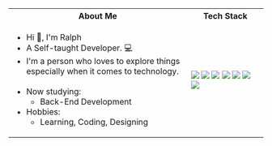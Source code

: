 <!-- # <p align = "center" >Hi 👋, I'm Ralph Rosael </p> -->
<!-- # <p align = "center" ><img align="center"  src="https://github.com/coder-ralph/coder-ralph/master/readme_banner.png?raw" /> </p> -->

<!--  ![](readme-banner.png) -->
 
<!--  <img src="https://komarev.com/ghpvc/?username=coder-ralph&label=Profile%20views&color=0e75b6&style=flat" alt="coder-ralph" /> -->
 
<table>
<tr>
 <th>
 About Me
 </th>
<th>
Tech Stack
</th>
</tr>

<tr>
 <td width="70%">
   <ul>
     <li> Hi 👋, I'm Ralph </li>
     <li> A Self-taught Developer. 💻 </li>
     <li> I'm a person who loves to explore things especially when it comes to technology. </li>
    <br>
     <li> Now studying:   
        <ul> 
<!--           <li> ReactJS </li> -->
<!--           <li> UI/UX Design </li> -->
         <li> Back-End Development </li>
        </ul>          
     </li>  
     <li> Hobbies:
        <ul> 
          <li> Learning, Coding, Designing</li>
        </ul>
     </li>  
   </ul>
<!--   <h4> Social: </h4>
  <img src="https://img.shields.io/badge/LinkedIn-0077B5?style=for-the-badge&logo=linkedin&logoColor=white"/>
  <img src="https://img.shields.io/badge/Stack_Overflow-FE7A16?style=for-the-badge&logo=stack-overflow&logoColor=white"/>
  <img src="https://img.shields.io/badge/-Hackerrank-2EC866?style=for-the-badge&logo=HackerRank&logoColor=white"/>
  <img src="https://img.shields.io/badge/Codepen-000000?style=for-the-badge&logo=codepen&logoColor=white"/>
  <img src="https://img.shields.io/badge/Codewars-B1361E?style=for-the-badge&logo=Codewars&logoColor=white"/> -->
</td>
<td>
    <img src="https://img.shields.io/badge/JavaScript-F7DF1E?style=for-the-badge&logo=javascript&logoColor=black">
    <img src="https://img.shields.io/badge/Python-14354C?style=for-the-badge&logo=python&logoColor=white">
    <img src="https://img.shields.io/badge/Django-092E20?style=for-the-badge&logo=django&logoColor=white">
    <img src="https://img.shields.io/badge/PyTorch-EE4C2C?style=for-the-badge&logo=PyTorch&logoColor=white">
    <img src="https://img.shields.io/badge/Pandas-2C2D72?style=for-the-badge&logo=pandas&logoColor=white">
    <img src="https://img.shields.io/badge/Arduino-00979D?style=for-the-badge&logo=Arduino&logoColor=white">
    <img src="https://img.shields.io/badge/Figma-F24E1E?style=for-the-badge&logo=figma&logoColor=white">
  </td>
</tr>
</table>

<!--     <img src="https://img.shields.io/badge/HTML5-E34F26?style=for-the-badge&logo=html5&logoColor=white"> -->
<!--     <img src="https://img.shields.io/badge/CSS3-1572B6?style=for-the-badge&logo=css3&logoColor=white"> -->
<!--     <img src="https://img.shields.io/badge/Bootstrap-563D7C?style=for-the-badge&logo=bootstrap&logoColor=white"> -->
<!--     <img src="https://img.shields.io/badge/MySQL-00000F?style=for-the-badge&logo=mysql&logoColor=white">    -->
<!--     <img src="https://img.shields.io/badge/PHP-777BB4?style=for-the-badge&logo=php&logoColor=white"> -->
<!--     <img src="https://img.shields.io/badge/Amazon_AWS-232F3E?style=for-the-badge&logo=amazon-aws&logoColor=white"> -->
<!--     <img src="https://img.shields.io/badge/Google_Cloud-4285F4?style=for-the-badge&logo=google-cloud&logoColor=white"> -->
<!--     <img src="https://img.shields.io/badge/Vercel-000000?style=for-the-badge&logo=vercel&logoColor=white"> -->
<!--     <img src="https://img.shields.io/badge/Heroku-430098?style=for-the-badge&logo=heroku&logoColor=white"> -->
<!--     <img src="https://img.shields.io/badge/Netlify-00C7B7?style=for-the-badge&logo=netlify&logoColor=white"> -->
<!--     <img src="https://img.shields.io/badge/MongoDB-4EA94B?style=for-the-badge&logo=mongodb&logoColor=white"> -->
<!--     <img src="https://img.shields.io/badge/GIT-E44C30?style=for-the-badge&logo=git&logoColor=white"> -->
<!--     <img src="https://img.shields.io/badge/GitHub-100000?style=for-the-badge&logo=github&logoColor=white"> -->
<!--     <img src="https://img.shields.io/badge/Visual_Studio_Code-0078D4?style=for-the-badge&logo=visual%20studio%20code&logoColor=white"> -->
<!--     <img src="https://img.shields.io/badge/sublime_text-%23575757.svg?&style=for-the-badge&logo=sublime-text&logoColor=important"> -->
 

<!-- # Connect with me:

<a href="https://www.linkedin.com/coder-ralph" target="blank"><img align="center" src="https://cdn.jsdelivr.net/npm/simple-icons@3.0.1/icons/linkedin.svg" alt="coder-ralph" height="30" width="40" /> -->

<!-- <img align="left" width="47%" src="https://github-readme-stats.vercel.app/api/top-langs/?username=coder-ralph&layout=compact" /> -->

<!-- <img align="left" width="47%" src="https://github-readme-stats.vercel.app/api?username=coder-ralph&show_icons=true&theme=default" /> -->

<!-- <img align="left" width="47%" src="https://github-readme-streak-stats.herokuapp.com/?user=coder-ralph&" alt="coder-ralph" /> -->


       
<!---
Alpha776/Alpha776 is a ✨ special ✨ repository because its `README.md` (this file) appears on your GitHub profile.
You can click the Preview link to take a look at your changes.
--->
